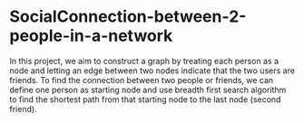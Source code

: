 # SocialConnection-between-2-people-in-a-network
In this project, we aim to construct a graph by treating each person as a node and letting an edge between two nodes indicate that the two users are friends. To find the connection between two people or friends, we can define one person as starting node and use breadth first search algorithm to find the shortest path from that starting node to the last node (second friend).
